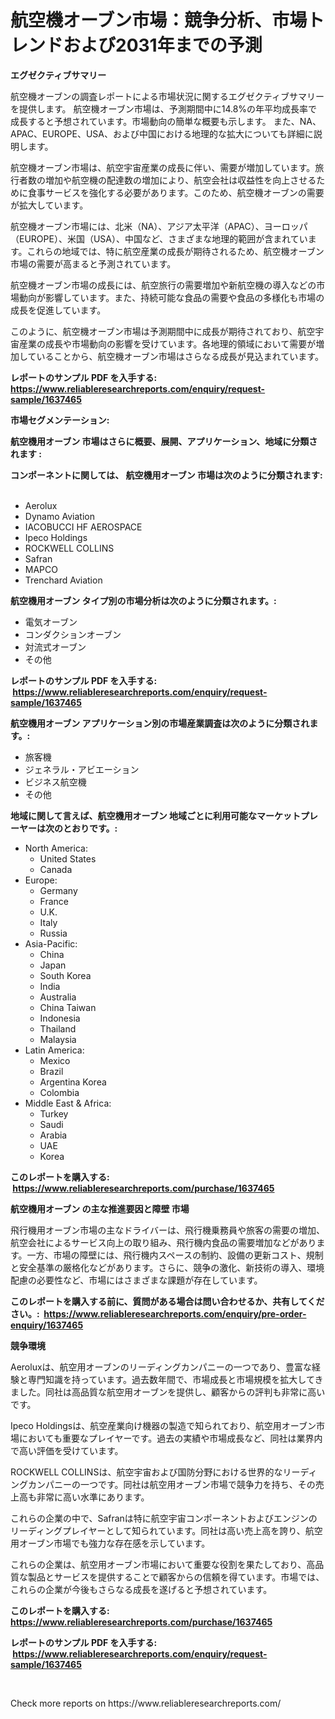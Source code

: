 <p><h1>航空機オーブン市場：競争分析、市場トレンドおよび2031年までの予測</h1></p><p><strong>エグゼクティブサマリー</strong></p>
<p><p>航空機オーブンの調査レポートによる市場状況に関するエグゼクティブサマリーを提供します。 航空機オーブン市場は、予測期間中に14.8%の年平均成長率で成長すると予想されています。市場動向の簡単な概要も示します。 また、NA、APAC、EUROPE、USA、および中国における地理的な拡大についても詳細に説明します。</p><p>航空機オーブン市場は、航空宇宙産業の成長に伴い、需要が増加しています。旅行者数の増加や航空機の配達数の増加により、航空会社は収益性を向上させるために食事サービスを強化する必要があります。このため、航空機オーブンの需要が拡大しています。</p><p>航空機オーブン市場には、北米（NA）、アジア太平洋（APAC）、ヨーロッパ（EUROPE）、米国（USA）、中国など、さまざまな地理的範囲が含まれています。これらの地域では、特に航空産業の成長が期待されるため、航空機オーブン市場の需要が高まると予測されています。</p><p>航空機オーブン市場の成長には、航空旅行の需要増加や新航空機の導入などの市場動向が影響しています。また、持続可能な食品の需要や食品の多様化も市場の成長を促進しています。</p><p>このように、航空機オーブン市場は予測期間中に成長が期待されており、航空宇宙産業の成長や市場動向の影響を受けています。各地理的領域において需要が増加していることから、航空機オーブン市場はさらなる成長が見込まれています。</p></p>
<p><strong>レポートのサンプル PDF を入手する: <a href="https://www.reliableresearchreports.com/enquiry/request-sample/1637465">https://www.reliableresearchreports.com/enquiry/request-sample/1637465</a></strong></p>
<p><strong>市場セグメンテーション:</strong></p>
<p><strong> 航空機用オーブン 市場はさらに概要、展開、アプリケーション、地域に分類されます :</strong></p>
<p><strong>コンポーネントに関しては、 航空機用オーブン 市場は次のように分類されます: &nbsp;</strong></p>
<p><ul><li>Aerolux</li><li>Dynamo Aviation</li><li>IACOBUCCI HF AEROSPACE</li><li>Ipeco Holdings</li><li>ROCKWELL COLLINS</li><li>Safran</li><li>MAPCO</li><li>Trenchard Aviation</li></ul></p>
<p><strong> 航空機用オーブン タイプ別の市場分析は次のように分類されます。:</strong></p>
<p><ul><li>電気オーブン</li><li>コンダクションオーブン</li><li>対流式オーブン</li><li>その他</li></ul></p>
<p><strong>レポートのサンプル PDF を入手する: &nbsp;<a href="https://www.reliableresearchreports.com/enquiry/request-sample/1637465">https://www.reliableresearchreports.com/enquiry/request-sample/1637465</a></strong></p>
<p><strong> 航空機用オーブン アプリケーション別の市場産業調査は次のように分類されます。:</strong></p>
<p><ul><li>旅客機</li><li>ジェネラル・アビエーション</li><li>ビジネス航空機</li><li>その他</li></ul></p>
<p><strong>地域に関して言えば、航空機用オーブン 地域ごとに利用可能なマーケットプレーヤーは次のとおりです。:</strong></p>
<p><ul>
    <li>
        North America:
        <ul>
            <li>United States</li>
            <li>Canada</li>
        </ul>
    </li>
    <li>
        Europe:
        <ul>
            <li>Germany</li>
            <li>France</li>
            <li>U.K.</li>
            <li>Italy</li>
            <li>Russia</li>
        </ul>
    </li>
    <li>
        Asia-Pacific:
        <ul>
            <li>China</li>
            <li>Japan</li>
            <li>South Korea</li>
            <li>India</li>
            <li>Australia</li>
            <li>China Taiwan</li>
            <li>Indonesia</li>
            <li>Thailand</li>
            <li>Malaysia</li>
        </ul>
    </li>
    <li>
        Latin America:
        <ul>
            <li>Mexico</li>
            <li>Brazil</li>
            <li>Argentina Korea</li>
            <li>Colombia</li>
        </ul>
    </li>
    <li>
        Middle East & Africa:
        <ul>
            <li>Turkey</li>
            <li>Saudi</li>
            <li>Arabia</li>
            <li>UAE</li>
            <li>Korea</li>
        </ul>
    </li>
    </ul></p>
<p><strong>このレポートを購入する: &nbsp;<a href="https://www.reliableresearchreports.com/purchase/1637465">https://www.reliableresearchreports.com/purchase/1637465</a></strong></p>
<p><strong>航空機用オーブン の主な推進要因と障壁 市場</strong></p>
<p><p>飛行機用オーブン市場の主なドライバーは、飛行機乗務員や旅客の需要の増加、航空会社によるサービス向上の取り組み、飛行機内食品の需要増加などがあります。一方、市場の障壁には、飛行機内スペースの制約、設備の更新コスト、規制と安全基準の厳格化などがあります。さらに、競争の激化、新技術の導入、環境配慮の必要性など、市場にはさまざまな課題が存在しています。</p></p>
<p><strong>このレポートを購入する前に、質問がある場合は問い合わせるか、共有してください。:&nbsp; <a href="https://www.reliableresearchreports.com/enquiry/pre-order-enquiry/1637465">https://www.reliableresearchreports.com/enquiry/pre-order-enquiry/1637465</a></strong></p>
<p><strong>競争環境</strong></p>
<p><p>Aeroluxは、航空用オーブンのリーディングカンパニーの一つであり、豊富な経験と専門知識を持っています。過去数年間で、市場成長と市場規模を拡大してきました。同社は高品質な航空用オーブンを提供し、顧客からの評判も非常に高いです。</p><p>Ipeco Holdingsは、航空産業向け機器の製造で知られており、航空用オーブン市場においても重要なプレイヤーです。過去の実績や市場成長など、同社は業界内で高い評価を受けています。</p><p>ROCKWELL COLLINSは、航空宇宙および国防分野における世界的なリーディングカンパニーの一つです。同社は航空用オーブン市場で競争力を持ち、その売上高も非常に高い水準にあります。</p><p>これらの企業の中で、Safranは特に航空宇宙コンポーネントおよびエンジンのリーディングプレイヤーとして知られています。同社は高い売上高を誇り、航空用オーブン市場でも強力な存在感を示しています。</p><p>これらの企業は、航空用オーブン市場において重要な役割を果たしており、高品質な製品とサービスを提供することで顧客からの信頼を得ています。市場では、これらの企業が今後もさらなる成長を遂げると予想されています。</p></p>
<p><strong>このレポートを購入する: &nbsp; <a href="https://www.reliableresearchreports.com/purchase/1637465">https://www.reliableresearchreports.com/purchase/1637465</a></strong></p>
<p><strong>レポートのサンプル PDF を入手する: &nbsp;<a href="https://www.reliableresearchreports.com/enquiry/request-sample/1637465">https://www.reliableresearchreports.com/enquiry/request-sample/1637465</a></strong><strong></strong></p>
<p>&nbsp;</p>
<p>Check more reports on https://www.reliableresearchreports.com/</p>
